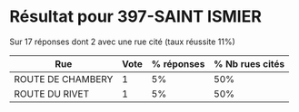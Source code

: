 # Résultat pour 397-SAINT ISMIER

Sur 17 réponses dont 2 avec une rue cité (taux réussite 11%)

| Rue | Vote | % réponses | % Nb rues cités|
|-----|------|------------|----------------|
| ROUTE DE CHAMBERY | 1 | 5% | 50%|
| ROUTE DU RIVET | 1 | 5% | 50%|
